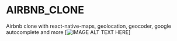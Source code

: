 # AIRBNB_CLONE
Airbnb clone with react-native-maps, geolocation, geocoder, google autocomplete and more
[![IMAGE ALT TEXT HERE](https://img.youtube.com/vi/YOUTUBE_VIDEO_ID_HERE/0.jpg)]
